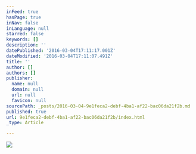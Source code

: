 ```yaml
---
inFeed: true
hasPage: true
inNav: false
inLanguage: null
starred: false
keywords: []
description: ''
datePublished: '2016-03-04T17:11:17.001Z'
dateModified: '2016-03-04T17:11:07.491Z'
title: ''
author: []
authors: []
publisher:
  name: null
  domain: null
  url: null
  favicon: null
sourcePath: _posts/2016-03-04-9e1feca2-debf-4ba1-af22-bac06da21f2b.md
published: true
url: 9e1feca2-debf-4ba1-af22-bac06da21f2b/index.html
_type: Article

---
```

![](https://the-grid-user-content.s3-us-west-2.amazonaws.com/876022be-9769-4f18-bcb8-0a55c0f4a52f.jpg)